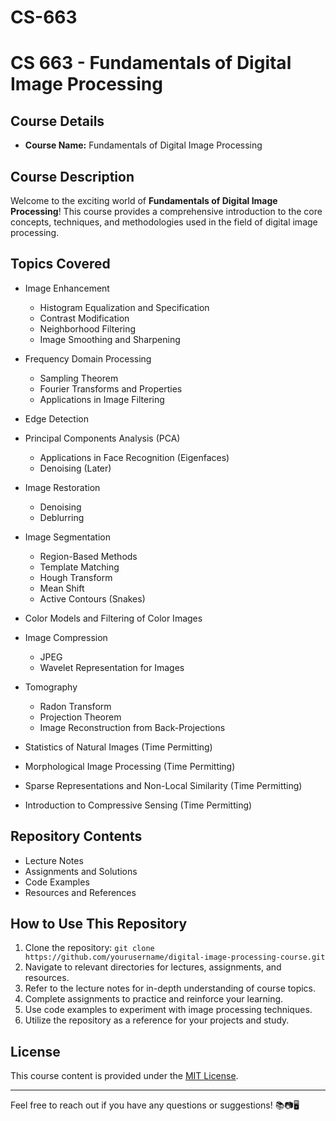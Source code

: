 # CS-663
# CS 663 - Fundamentals of Digital Image Processing

## Course Details

- **Course Name:** Fundamentals of Digital Image Processing

## Course Description

Welcome to the exciting world of **Fundamentals of Digital Image Processing**! This course provides a comprehensive introduction to the core concepts, techniques, and methodologies used in the field of digital image processing.

## Topics Covered

- Image Enhancement
  - Histogram Equalization and Specification
  - Contrast Modification
  - Neighborhood Filtering
  - Image Smoothing and Sharpening

- Frequency Domain Processing
  - Sampling Theorem
  - Fourier Transforms and Properties
  - Applications in Image Filtering

- Edge Detection

- Principal Components Analysis (PCA)
  - Applications in Face Recognition (Eigenfaces)
  - Denoising (Later)

- Image Restoration
  - Denoising
  - Deblurring

- Image Segmentation
  - Region-Based Methods
  - Template Matching
  - Hough Transform
  - Mean Shift
  - Active Contours (Snakes)

- Color Models and Filtering of Color Images

- Image Compression
  - JPEG
  - Wavelet Representation for Images

- Tomography
  - Radon Transform
  - Projection Theorem
  - Image Reconstruction from Back-Projections

- Statistics of Natural Images (Time Permitting)

- Morphological Image Processing (Time Permitting)

- Sparse Representations and Non-Local Similarity (Time Permitting)

- Introduction to Compressive Sensing (Time Permitting)

## Repository Contents

- Lecture Notes
- Assignments and Solutions
- Code Examples
- Resources and References

## How to Use This Repository

1. Clone the repository: `git clone https://github.com/yourusername/digital-image-processing-course.git`
2. Navigate to relevant directories for lectures, assignments, and resources.
3. Refer to the lecture notes for in-depth understanding of course topics.
4. Complete assignments to practice and reinforce your learning.
5. Use code examples to experiment with image processing techniques.
6. Utilize the repository as a reference for your projects and study.

## License

This course content is provided under the [MIT License](LICENSE).

---

Feel free to reach out if you have any questions or suggestions! 📚📷🖥️
